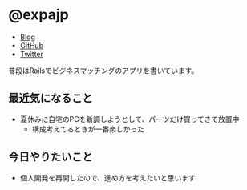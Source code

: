 # @expajp

* [Blog](http://expajp-tech.hatenablog.com/)
* [GitHub](https://github.com/expajp)
* [Twitter](https://twitter.com/expajp)

普段はRailsでビジネスマッチングのアプリを書いています。

## 最近気になること
* 夏休みに自宅のPCを新調しようとして、パーツだけ買ってきて放置中
  * 構成考えてるときが一番楽しかった

## 今日やりたいこと
* 個人開発を再開したので、進め方を考えたいと思います
